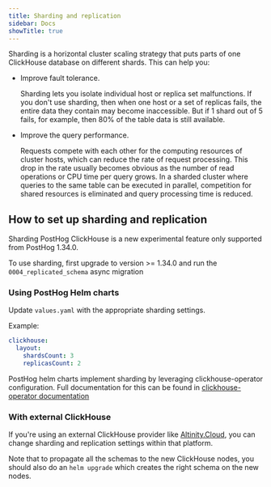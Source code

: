 ```yaml
---
title: Sharding and replication
sidebar: Docs
showTitle: true
---
```



Sharding is a horizontal cluster scaling strategy that puts parts of one ClickHouse database on different shards. This can help you:

- Improve fault tolerance.

    Sharding lets you isolate individual host or replica set malfunctions. If you don't use sharding, then when one host or a set of replicas fails, the entire data they contain may become inaccessible. But if 1 shard out of 5 fails, for example, then 80% of the table data is still available.

- Improve the query performance.

    Requests compete with each other for the computing resources of cluster hosts, which can reduce the rate of request processing. This drop in the rate usually becomes obvious as the number of read operations or CPU time per query grows. In a sharded cluster where queries to the same table can be executed in parallel, competition for shared resources is eliminated and query processing time is reduced.

## How to set up sharding and replication

Sharding PostHog ClickHouse is a new experimental feature only supported from PostHog 1.34.0.

To use sharding, first upgrade to version >= 1.34.0 and run the `0004_replicated_schema` async migration

### Using PostHog Helm charts

Update `values.yaml` with the appropriate sharding settings.

Example:

```yaml
clickhouse:
  layout:
    shardsCount: 3
    replicasCount: 2
```


PostHog helm charts implement sharding by leveraging clickhouse-operator configuration. Full documentation for this can be found in [clickhouse-operator documentation](https://github.com/Altinity/clickhouse-operator/blob/master/docs/custom_resource_explained.md#clusters-and-layouts)

### With external ClickHouse

If you're using an external ClickHouse provider like [Altinity.Cloud](/docs/self-host/configure/using-altinity-cloud), you can change
sharding and replication settings within that platform.

Note that to propagate all the schemas to the new ClickHouse nodes, you should also do an `helm upgrade` which creates the right schema
on the new nodes.
